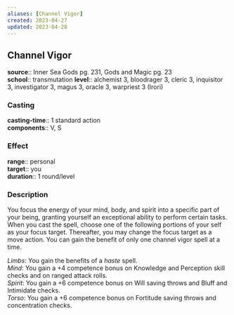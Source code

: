 ```yaml
---
aliases: [Channel Vigor]
created: 2023-04-27
updated: 2023-04-28
---
```


## Channel Vigor

**source**:: Inner Sea Gods pg. 231, Gods and Magic pg. 23  
**school**:: transmutation
**level**:: alchemist 3, bloodrager 3, cleric 3, inquisitor 3, investigator 3, magus 3, oracle 3, warpriest 3 (Irori)

### Casting

**casting-time**:: 1 standard action  
**components**:: V, S

### Effect

**range**:: personal  
**target**:: you  
**duration**:: 1 round/level

### Description

You focus the energy of your mind, body, and spirit into a specific part of your being, granting yourself an exceptional ability to perform certain tasks. When you cast the spell, choose one of the following portions of your self as your focus target. Thereafter, you may change the focus target as a move action. You can gain the benefit of only one channel vigor spell at a time.  
  
*Limbs*: You gain the benefits of a *haste* spell.  
*Mind*: You gain a +4 competence bonus on Knowledge and Perception skill checks and on ranged attack rolls.  
*Spirit*: You gain a +6 competence bonus on Will saving throws and Bluff and Intimidate checks.  
*Torso*: You gain a +6 competence bonus on Fortitude saving throws and concentration checks.
